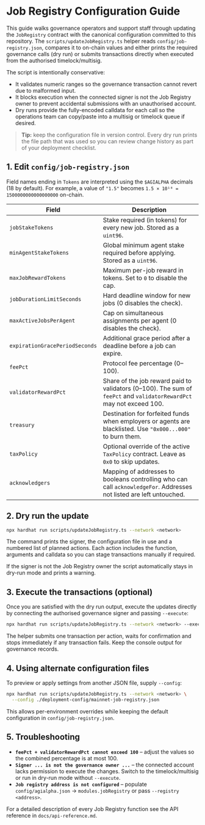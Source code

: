 # Job Registry Configuration Guide

This guide walks governance operators and support staff through updating the
`JobRegistry` contract with the canonical configuration committed to this
repository. The `scripts/updateJobRegistry.ts` helper reads
`config/job-registry.json`, compares it to on-chain values and either prints the
required governance calls (dry run) or submits transactions directly when
executed from the authorised timelock/multisig.

The script is intentionally conservative:

- It validates numeric ranges so the governance transaction cannot revert due to
  malformed input.
- It blocks execution when the connected signer is not the Job Registry owner to
  prevent accidental submissions with an unauthorised account.
- Dry runs provide the fully-encoded calldata for each call so the operations
  team can copy/paste into a multisig or timelock queue if desired.

> **Tip:** keep the configuration file in version control. Every dry run prints
> the file path that was used so you can review change history as part of your
> deployment checklist.

## 1. Edit `config/job-registry.json`

Field names ending in `Tokens` are interpreted using the `$AGIALPHA` decimals
(18 by default). For example, a value of `"1.5"` becomes
`1.5 × 10¹⁸ = 1500000000000000000` on-chain.

| Field                          | Description                                                                                                          |
| ------------------------------ | -------------------------------------------------------------------------------------------------------------------- |
| `jobStakeTokens`               | Stake required (in tokens) for every new job. Stored as a `uint96`.                                                  |
| `minAgentStakeTokens`          | Global minimum agent stake required before applying. Stored as a `uint96`.                                           |
| `maxJobRewardTokens`           | Maximum per-job reward in tokens. Set to `0` to disable the cap.                                                     |
| `jobDurationLimitSeconds`      | Hard deadline window for new jobs (0 disables the check).                                                            |
| `maxActiveJobsPerAgent`        | Cap on simultaneous assignments per agent (0 disables the check).                                                    |
| `expirationGracePeriodSeconds` | Additional grace period after a deadline before a job can expire.                                                    |
| `feePct`                       | Protocol fee percentage (0–100).                                                                                     |
| `validatorRewardPct`           | Share of the job reward paid to validators (0–100). The sum of `feePct` and `validatorRewardPct` may not exceed 100. |
| `treasury`                     | Destination for forfeited funds when employers or agents are blacklisted. Use `"0x000...000"` to burn them.          |
| `taxPolicy`                    | Optional override of the active `TaxPolicy` contract. Leave as `0x0` to skip updates.                                |
| `acknowledgers`                | Mapping of addresses to booleans controlling who can call `acknowledgeFor`. Addresses not listed are left untouched. |

## 2. Dry run the update

```bash
npx hardhat run scripts/updateJobRegistry.ts --network <network>
```

The command prints the signer, the configuration file in use and a numbered list
of planned actions. Each action includes the function, arguments and calldata so
you can stage transactions manually if required.

If the signer is not the Job Registry owner the script automatically stays in
dry-run mode and prints a warning.

## 3. Execute the transactions (optional)

Once you are satisfied with the dry run output, execute the updates directly by
connecting the authorised governance signer and passing `--execute`:

```bash
npx hardhat run scripts/updateJobRegistry.ts --network <network> --execute
```

The helper submits one transaction per action, waits for confirmation and stops
immediately if any transaction fails. Keep the console output for governance
records.

## 4. Using alternate configuration files

To preview or apply settings from another JSON file, supply `--config`:

```bash
npx hardhat run scripts/updateJobRegistry.ts --network <network> \
  --config ./deployment-config/mainnet-job-registry.json
```

This allows per-environment overrides while keeping the default configuration in
`config/job-registry.json`.

## 5. Troubleshooting

- **`feePct + validatorRewardPct cannot exceed 100`** – adjust the values so the
  combined percentage is at most 100.
- **`Signer ... is not the governance owner ...`** – the connected account lacks
  permission to execute the changes. Switch to the timelock/multisig or run in
  dry-run mode without `--execute`.
- **`Job registry address is not configured`** – populate
  `config/agialpha.json` → `modules.jobRegistry` or pass `--registry <address>`.

For a detailed description of every Job Registry function see the API reference
in `docs/api-reference.md`.
